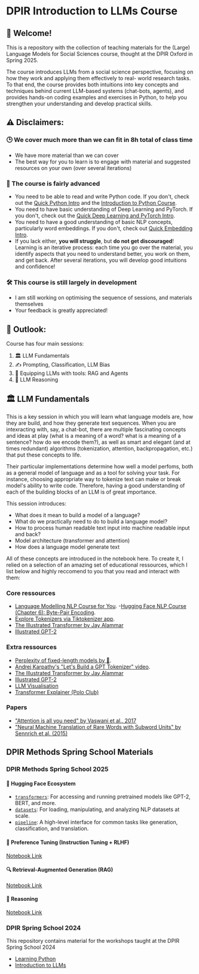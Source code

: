 # DPIR Introduction to LLMs Course

## 👋 Welcome! 
This is a repository with the collection of teaching materials for the (Large) Language Models for Social Sciences course, thought at the DPIR Oxford in Spring 2025.

The course introduces LLMs from a social science perspective, focusing on how they work and applying them effectively to real-
world research tasks. To that end, the course provides both intuitions into key concepts and techniques behind current LLM-based systems (chat-bots, agents), and provides hands-on coding examples and exercises in Python, to help you strengthen your understanding and develop practical skills. 

## ⚠️ Disclaimers: 

### 🕒 We cover much more than we can fit in 8h total of class time 

- We have more material than we can cover 
- The best way for you to learn is to engage with material and suggested resources on your own (over several iterations)

### 🤔 The course is fairly advanced

- You need to be able to read and write Python code. If you don't, check out the [Quick Python Intro](https://github.com/antndlcrx/Intro-to-LLMs-DPIR/blob/main/preliminaries/quick_python_intro.ipynb) and the [Introduction to Python Course](https://github.com/antndlcrx/Intro-to-Python-DPIR).
- You need to have basic understanding of Deep Learning and PyTorch. If you don't, check out the [Quick Deep Learning and PyTorch Intro](https://github.com/antndlcrx/Intro-to-LLMs-DPIR/blob/main/preliminaries/quick_dl_torch_intro.ipynb). 
- You need to have a good understanding of basic NLP concepts, particularly word embeddings. If you don't, check out [Quick Embedding Intro](https://github.com/antndlcrx/Intro-to-LLMs-DPIR/blob/main/preliminaries/quick_embedding_intro.ipynb).
- If you lack either, **you will struggle**, but **do not get discouraged**! Learning is an iterative process: each time you go over the material, you identify aspects that you need to understand better, you work on them, and get back. After several iterations, you will develop good intuitions and confidence! 

### 🛠️ This course is still largely in development 

- I am still working on optimising the sequence of sessions, and materials themselves 
- Your feedback is greatly appreciated! 

## 🔭 Outlook: 

Course has four main sessions: 

1. 🏛️ LLM Fundamentals 
2. ✍️ Prompting, Classification, LLM Bias
3. 🧰 Equipping LLMs with tools: RAG and Agents 
4. 🧩 LLM Reasoning
 

## 🏛️ LLM Fundamentals 

This is a key session in which you will learn what language models are, how they are build, and how they generate text sequences. When you are intexracting with, say, a chat-bot, there are multiple fascinating concepts and ideas at play (what is a meaning of a word? what is a meaning of a sentence? how do we encode them?), as well as smart and elegant (and at times redundant) algorithms (tokenization, attention, backpropagation, etc.) that put these concepts to life.

Their particular implementations determine how well a model perfoms, both as a general model of language and as a tool for solving your task. For instance, choosing appropriate way to tokenize text can make or break model's ability to write code. Therefore, having a good understanding of each of the building blocks of an LLM is of great importance. 

This session introduces: 
- What does it mean to build a model of a language? 
- What do we practically need to do to build a language model?
- How to process human readable text input into machine readable input and back?
- Model architecture (transformer and attention)
- How does a language model generate text 

All of these concepts are introduced in the notebook here. To create it, I relied on a selection of an amazing set of educational ressources, which I list below and highly reccomend to you that you read and interact with them: 

### Core ressources 

- [Language Modelling NLP Course for You](https://lena-voita.github.io/nlp_course/language_modeling.html).
-[Hugging Face NLP Course (Chapter 6): Byte-Pair Encoding](https://huggingface.co/learn/nlp-course/en/chapter6/5).
- [Explore Tokenizers via Tiktokenizer app](https://tiktokenizer.vercel.app/).
- [The Illustrated Transformer by Jay Alammar](https://jalammar.github.io/illustrated-transformer/)
- [Illustrated GPT-2](https://jalammar.github.io/illustrated-gpt2/)


### Extra ressources 
- [Perplexity of fixed-length models
by 🤗](https://huggingface.co/docs/transformers/en/perplexity).
- [Andrej Karpathy's "Let's Build a GPT Tokenizer" video](https://www.youtube.com/watch?v=zduSFxRajkE).
- [The Illustrated Transformer by Jay Alammar](https://jalammar.github.io/illustrated-transformer/)
- [Illustrated GPT-2](https://jalammar.github.io/illustrated-gpt2/)
- [LLM Visualisation](https://bbycroft.net/llm)
- [Transformer Explainer (Polo Club)](https://poloclub.github.io/transformer-explainer/)

### Papers 

- ["Attention is all you need" by Vaswani et al., 2017](https://proceedings.neurips.cc/paper/2017/file/3f5ee243547dee91fbd053c1c4a845aa-Paper.pdf)
- ["Neural Machine Translation of Rare Words with Subword Units"
by Sennrich et al. (2015)](https://arxiv.org/abs/1508.07909)


## DPIR Methods Spring School Materials 

### DPIR Methods Spring School 2025

#### 🤗 Hugging Face Ecosystem  

- [`transformers`](https://github.com/huggingface/transformers): For accessing and running pretrained models like GPT-2, BERT, and more.  
- [`datasets`](https://huggingface.co/docs/datasets): For loading, manipulating, and analyzing NLP datasets at scale.  
- [`pipeline`](https://huggingface.co/docs/transformers/main_classes/pipelines): A high-level interface for common tasks like generation, classification, and translation.

#### 🧠 Preference Tuning (Instruction Tuning + RLHF)  

[Notebook Link](https://colab.research.google.com/drive/1ijNbhEaj_f-3Tg3MHuqcdLxXtmy2yj6w?usp=sharing)

#### 🔍 Retrieval-Augmented Generation (RAG)  

[Notebook Link](https://colab.research.google.com/drive/1AqmADxZYeOtsFNrskiJFuit9w3Dtiil-?usp=sharing)

#### 🧠 Reasoning  

[Notebook Link](https://colab.research.google.com/drive/1nnm1R7rdIRt1iKvBKFqzKv5HlNelYTul?usp=sharing)


### DPIR Spring School 2024
This repository contains material for the workshops taught at the DPIR Spring School 2024

- [Learning Python](https://github.com/antndlcrx/oss_2024/blob/main/tutorials/oss_python_intro.ipynb)
- [Introduction to LLMs](https://github.com/antndlcrx/oss_2024/blob/main/tutorials/oss_python_intro.ipynb)
